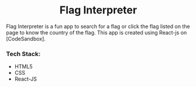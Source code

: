 <h1 align="center">Flag Interpreter</h1>

Flag Interpreter is a fun app to search for a flag or click the flag listed on the page to know the country of the flag. This app is created using React-js on [CodeSandbox].

### Tech Stack:

* HTML5
* CSS
* React-JS